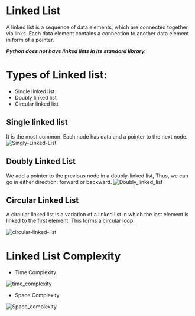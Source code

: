 # Linked List

A linked list is a sequence of data elements, which are connected together via links. Each data element contains a connection to another data element in form of a pointer.
           
***Python does not have linked lists in its standard library.***
            

# Types of Linked list:
- Single linked list
- Doubly linked list
- Circular linked list
       

## Single linked list

It is the most common. Each node has data and a pointer to the next node.
![Singly-Linked-List](https://user-images.githubusercontent.com/43029769/172000509-41754987-0ece-4cfb-bebf-d79667598a38.png)

           
           
## Doubly Linked List

We add a pointer to the previous node in a doubly-linked list, Thus, we can go in either direction: forward or backward.
![Doubly_linked_list](https://user-images.githubusercontent.com/43029769/172000739-f9ff2174-d63e-40b3-b322-5e6e02253b74.png)

## Circular Linked List

A circular linked list is a variation of a linked list in which the last element is linked to the first element. This forms a circular loop.

![circular-linked-list](https://user-images.githubusercontent.com/43029769/172000790-bd191db5-d9f9-4567-a8fd-4df9e47d2e8d.png)



# Linked List Complexity
- Time Complexity

![time_complexity](https://user-images.githubusercontent.com/43029769/172001015-c78cbb2f-498d-44f8-85b2-f60e04b73894.png)



- Space Complexity

![Space_complexity](https://user-images.githubusercontent.com/43029769/172001122-045427be-206b-4d5e-925d-eae30a9b0b27.png)


